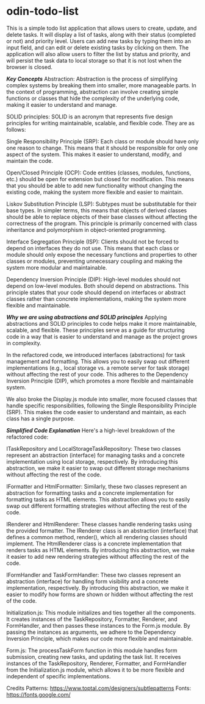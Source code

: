 # odin-todo-list
This is a simple todo list application that allows users to create, update, and delete tasks. It will display a list of tasks, along with their status (completed or not) and priority level. Users can add new tasks by typing them into an input field, and can edit or delete existing tasks by clicking on them. The application will also allow users to filter the list by status and priority, and will persist the task data to local storage so that it is not lost when the browser is closed.

*****Key Concepts*****
Abstraction: Abstraction is the process of simplifying complex systems by breaking them into smaller, more manageable parts. In the context of programming, abstraction can involve creating simple functions or classes that hide the complexity of the underlying code, making it easier to understand and manage.

SOLID principles: SOLID is an acronym that represents five design principles for writing maintainable, scalable, and flexible code. They are as follows:

Single Responsibility Principle (SRP): Each class or module should have only one reason to change. This means that it should be responsible for only one aspect of the system. This makes it easier to understand, modify, and maintain the code.

Open/Closed Principle (OCP): Code entities (classes, modules, functions, etc.) should be open for extension but closed for modification. This means that you should be able to add new functionality without changing the existing code, making the system more flexible and easier to maintain.

Liskov Substitution Principle (LSP): Subtypes must be substitutable for their base types. In simpler terms, this means that objects of derived classes should be able to replace objects of their base classes without affecting the correctness of the program. This principle is primarily concerned with class inheritance and polymorphism in object-oriented programming.

Interface Segregation Principle (ISP): Clients should not be forced to depend on interfaces they do not use. This means that each class or module should only expose the necessary functions and properties to other classes or modules, preventing unnecessary coupling and making the system more modular and maintainable.

Dependency Inversion Principle (DIP): High-level modules should not depend on low-level modules. Both should depend on abstractions. This principle states that your code should depend on interfaces or abstract classes rather than concrete implementations, making the system more flexible and maintainable.

*****Why we are using abstractions and SOLID principles*****
Applying abstractions and SOLID principles to code helps make it more maintainable, scalable, and flexible. These principles serve as a guide for structuring code in a way that is easier to understand and manage as the project grows in complexity.

In the refactored code, we introduced interfaces (abstractions) for task management and formatting. This allows you to easily swap out different implementations (e.g., local storage vs. a remote server for task storage) without affecting the rest of your code. This adheres to the Dependency Inversion Principle (DIP), which promotes a more flexible and maintainable system.

We also broke the Display.js module into smaller, more focused classes that handle specific responsibilities, following the Single Responsibility Principle (SRP). This makes the code easier to understand and maintain, as each class has a single purpose.

*****Simplified Code Explanation*****
Here's a high-level breakdown of the refactored code:

ITaskRepository and LocalStorageTaskRepository: These two classes represent an abstraction (interface) for managing tasks and a concrete implementation using local storage, respectively. By introducing this abstraction, we make it easier to swap out different storage mechanisms without affecting the rest of the code.

IFormatter and HtmlFormatter: Similarly, these two classes represent an abstraction for formatting tasks and a concrete implementation for formatting tasks as HTML elements. This abstraction allows you to easily swap out different formatting strategies without affecting the rest of the code.

IRenderer and HtmlRenderer: These classes handle rendering tasks using the provided formatter. The IRenderer class is an abstraction (interface) that defines a common method, render(), which all rendering classes should implement. The HtmlRenderer class is a concrete implementation that renders tasks as HTML elements. By introducing this abstraction, we make it easier to add new rendering strategies without affecting the rest of the code.

IFormHandler and TaskFormHandler: These two classes represent an abstraction (interface) for handling form visibility and a concrete implementation, respectively. By introducing this abstraction, we make it easier to modify how forms are shown or hidden without affecting the rest of the code.

Initialization.js: This module initializes and ties together all the components. It creates instances of the TaskRepository, Formatter, Renderer, and FormHandler, and then passes these instances to the Form.js module. By passing the instances as arguments, we adhere to the Dependency Inversion Principle, which makes our code more flexible and maintainable.

Form.js: The processTaskForm function in this module handles form submission, creating new tasks, and updating the task list. It receives instances of the TaskRepository, Renderer, Formatter, and FormHandler from the Initialization.js module, which allows it to be more flexible and independent of specific implementations.

Credits
Patterns:
https://www.toptal.com/designers/subtlepatterns
Fonts:
https://fonts.google.com/